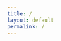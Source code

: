 ```yaml
---
title: /
layout: default
permalink: /
---
```

<link rel="stylesheet" href="/assets/glitch.css">
<script>
  if(/Android|webOS|iPhone|iPad|iPod|BlackBerry|IEMobile|Opera Mini/i.test(navigator.userAgent)){
  // true for mobile device
  document.write("MOBILE DEVICE BABY");
}else{
  // false for not mobile device
document.write('<div title="404">404</div>');
}
</script>
